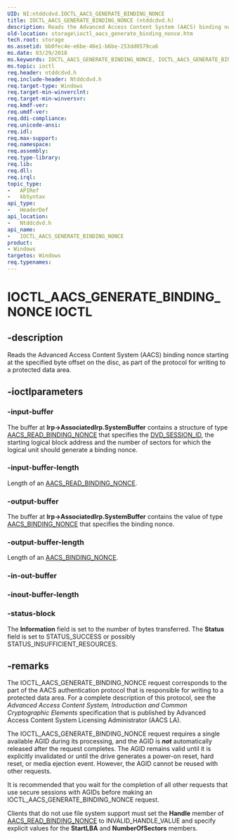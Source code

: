 ```yaml
---
UID: NI:ntddcdvd.IOCTL_AACS_GENERATE_BINDING_NONCE
title: IOCTL_AACS_GENERATE_BINDING_NONCE (ntddcdvd.h)
description: Reads the Advanced Access Content System (AACS) binding nonce starting at the specified byte offset on the disc, as part of the protocol for writing to a protected data area.
old-location: storage\ioctl_aacs_generate_binding_nonce.htm
tech.root: storage
ms.assetid: bb0fec4e-e6be-46e1-b6be-253dd0579ca6
ms.date: 03/29/2018
ms.keywords: IOCTL_AACS_GENERATE_BINDING_NONCE, IOCTL_AACS_GENERATE_BINDING_NONCE control, IOCTL_AACS_GENERATE_BINDING_NONCE control code [Storage Devices], k307_ff2a829d-24b6-4d74-92e4-18c342689db7.xml, ntddcdvd/IOCTL_AACS_GENERATE_BINDING_NONCE, storage.ioctl_aacs_generate_binding_nonce
ms.topic: ioctl
req.header: ntddcdvd.h
req.include-header: Ntddcdvd.h
req.target-type: Windows
req.target-min-winverclnt: 
req.target-min-winversvr: 
req.kmdf-ver: 
req.umdf-ver: 
req.ddi-compliance: 
req.unicode-ansi: 
req.idl: 
req.max-support: 
req.namespace: 
req.assembly: 
req.type-library: 
req.lib: 
req.dll: 
req.irql: 
topic_type:
-	APIRef
-	kbSyntax
api_type:
-	HeaderDef
api_location:
-	Ntddcdvd.h
api_name:
-	IOCTL_AACS_GENERATE_BINDING_NONCE
product:
- Windows
targetos: Windows
req.typenames: 
---
```


# IOCTL_AACS_GENERATE_BINDING_NONCE IOCTL


## -description


Reads the Advanced Access Content System (AACS) binding nonce starting at the specified byte offset on the disc, as part of the protocol for writing to a protected data area.


## -ioctlparameters




### -input-buffer

The buffer at <b>Irp-&gt;AssociatedIrp.SystemBuffer</b> contains a structure of type <a href="https://msdn.microsoft.com/library/windows/hardware/ff550112">AACS_READ_BINDING_NONCE</a> that specifies the <a href="https://msdn.microsoft.com/library/windows/hardware/ff553743">DVD_SESSION_ID</a>, the starting logical block address and the number of sectors for which the logical unit should generate a binding nonce.


### -input-buffer-length

Length of an <a href="https://msdn.microsoft.com/library/windows/hardware/ff550112">AACS_READ_BINDING_NONCE</a>.


### -output-buffer

The buffer at <b>Irp-&gt;AssociatedIrp.SystemBuffer</b> contains the value of type <a href="https://msdn.microsoft.com/library/windows/hardware/ff550106">AACS_BINDING_NONCE</a> that specifies the binding nonce.


### -output-buffer-length

Length of an <a href="https://msdn.microsoft.com/library/windows/hardware/ff550106">AACS_BINDING_NONCE</a>.


### -in-out-buffer








### -inout-buffer-length








### -status-block

The <b>Information</b> field is set to the number of bytes transferred. The <b>Status</b> field is set to STATUS_SUCCESS or possibly STATUS_INSUFFICIENT_RESOURCES.


## -remarks



The IOCTL_AACS_GENERATE_BINDING_NONCE request corresponds to the part of the AACS authentication protocol that is responsible for writing to a protected data area. For a complete description of this protocol, see the <i>Advanced Access Content System, Introduction and Common Cryptographic Elements</i> specification that is published by Advanced Access Content System Licensing Administrator (AACS LA).

The IOCTL_AACS_GENERATE_BINDING_NONCE request requires a single available AGID during its processing, and the AGID is <b><i>not</i></b> automatically released after the request completes. The AGID remains valid until it is explicitly invalidated or until the drive generates a power-on reset, hard reset, or media ejection event. However, the AGID cannot be reused with other requests.

It is recommended that you wait for the completion of all other requests that use secure sessions with AGIDs before making an IOCTL_AACS_GENERATE_BINDING_NONCE request.

Clients that do not use file system support must set the <b>Handle</b> member of <a href="https://msdn.microsoft.com/library/windows/hardware/ff550112">AACS_READ_BINDING_NONCE</a> to INVALID_HANDLE_VALUE and specify explicit values for the <b>StartLBA</b> and <b>NumberOfSectors</b> members.



